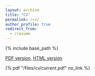 ```yaml
---
layout: archive
title: "CV"
permalink: /cv/
author_profile: true
redirect_from:
  - /resume
---
```


{% include base_path %}

[PDF version](/files/cv/current.pdf), [HTML version](/files/cv/current.html)

<!-- {% include cv/current.md %} -->


 {% pdf "/files/cv/current.pdf" no_link %}